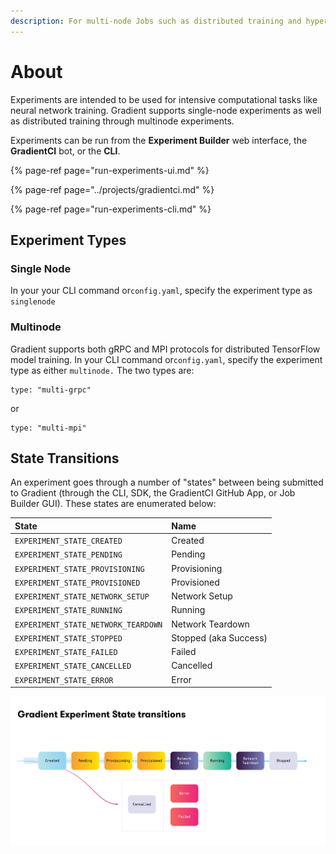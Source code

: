 ```yaml
---
description: For multi-node Jobs such as distributed training and hyperparameter tuning.
---
```


# About

Experiments are intended to be used for intensive computational tasks like neural network training. Gradient supports single-node experiments as well as distributed training through multinode experiments.

Experiments can be run from the **Experiment Builder** web interface, the **GradientCI** bot, or the **CLI**. 

{% page-ref page="run-experiments-ui.md" %}

{% page-ref page="../projects/gradientci.md" %}

{% page-ref page="run-experiments-cli.md" %}

## Experiment Types

### Single Node

In your your CLI command or`config.yaml`, specify the experiment type as `singlenode`

### Multinode

Gradient supports both gRPC and MPI protocols for distributed TensorFlow model training. In your CLI command or`config.yaml`, specify the experiment type as either `multinode.` The two types are:

```text
type: "multi-grpc"
```

or

```text
type: "multi-mpi"
```

## State Transitions

An experiment goes through a number of "states" between being submitted to Gradient \(through the CLI, SDK, the GradientCI GitHub App, or Job Builder GUI\). These states are enumerated below:

| State | Name |
| :--- | :--- |
| `EXPERIMENT_STATE_CREATED` | Created |
| `EXPERIMENT_STATE_PENDING` | Pending |
| `EXPERIMENT_STATE_PROVISIONING` | Provisioning |
| `EXPERIMENT_STATE_PROVISIONED` | Provisioned |
| `EXPERIMENT_STATE_NETWORK_SETUP` | Network Setup |
| `EXPERIMENT_STATE_RUNNING` | Running |
| `EXPERIMENT_STATE_NETWORK_TEARDOWN` | Network Teardown |
| `EXPERIMENT_STATE_STOPPED` | Stopped \(aka Success\) |
| `EXPERIMENT_STATE_FAILED` | Failed |
| `EXPERIMENT_STATE_CANCELLED` | Cancelled |
| `EXPERIMENT_STATE_ERROR` | Error |

![](../.gitbook/assets/image%20%2822%29.png)

